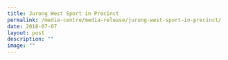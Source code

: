 ```yaml
---
title: Jurong West Sport in Precinct
permalink: /media-centre/media-release/jurong-west-sport-in-precinct/
date: 2018-07-07
layout: post
description: ""
image: ""
---
```

